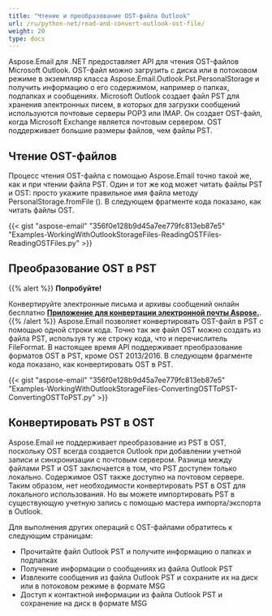 ```yaml
---
title: "Чтение и преобразование OST-файла Outlook"
url: /ru/python-net/read-and-convert-outlook-ost-file/
weight: 20
type: docs
---
```



Aspose.Email для .NET предоставляет API для чтения OST-файлов Microsoft Outlook. OST-файл можно загрузить с диска или в потоковом режиме в экземпляр класса Aspose.Email.Outlook.Pst.PersonalStorage и получить информацию о его содержимом, например о папках, подпапках и сообщениях. Microsoft Outlook создает файл PST для хранения электронных писем, в которых для загрузки сообщений используются почтовые серверы POP3 или IMAP. Он создает OST-файл, когда Microsoft Exchange является почтовым сервером. OST поддерживает большие размеры файлов, чем файлы PST.
## **Чтение OST-файлов**
Процесс чтения OST-файла с помощью Aspose.Email точно такой же, как и при чтении файла PST. Один и тот же код может читать файлы PST и OST: просто укажите правильное имя файла методу PersonalStorage.fromFile (). В следующем фрагменте кода показано, как читать файлы OST.



{{< gist "aspose-email" "356f0e128b9d45a7ee779fc813eb87e5" "Examples-WorkingWithOutlookStorageFiles-ReadingOSTFiles-ReadingOSTFiles.py" >}}
## **Преобразование OST в PST**
{{% alert %}}
**Попробуйте!**

Конвертируйте электронные письма и архивы сообщений онлайн бесплатно [**Приложение для конвертации электронной почты Aspose.**](https://products.aspose.app/email/ru/Conversion).
{{% /alert %}}
Aspose.Email позволяет конвертировать OST-файл в PST с помощью одной строки кода. Точно так же файл OST можно создать из файла PST, используя ту же строку кода, что и перечислитель FileFormat. В настоящее время API поддерживает преобразование форматов OST в PST, кроме OST 2013/2016. В следующем фрагменте кода показано, как конвертировать OST в PST.



{{< gist "aspose-email" "356f0e128b9d45a7ee779fc813eb87e5" "Examples-WorkingWithOutlookStorageFiles-ConvertingOSTToPST-ConvertingOSTToPST.py" >}}

## **Конвертировать PST в OST**

Aspose.Email не поддерживает преобразование из PST в OST, поскольку OST всегда создается Outlook при добавлении учетной записи и синхронизации с почтовым сервером. Разница между файлами PST и OST заключается в том, что PST доступен только локально. Содержимое OST также доступно на почтовом сервере. Таким образом, нет необходимости конвертировать PST в OST для локального использования. Но вы можете импортировать PST в существующую учетную запись с помощью мастера импорта/экспорта в Outlook.

Для выполнения других операций с OST-файлами обратитесь к следующим страницам:

- Прочитайте файл Outlook PST и получите информацию о папках и подпапках
- Получение информации о сообщениях из файла Outlook PST
- Извлеките сообщения из файла Outlook PST и сохраните их на диск или в потоковом режиме в формате MSG
- Доступ к контактной информации из файла Outlook PST и сохранение на диск в формате MSG
